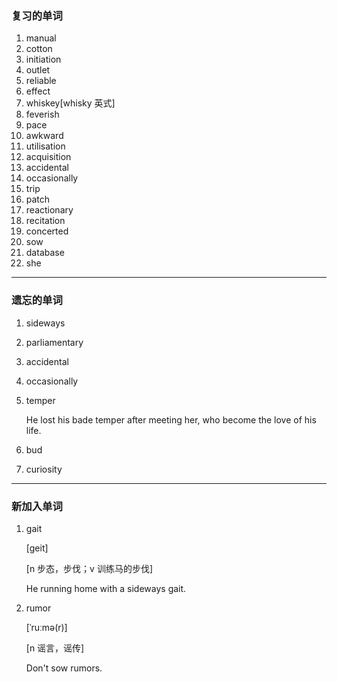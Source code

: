 ### 复习的单词

1. manual
2. cotton
3. initiation
4. outlet
5. reliable
6. effect
7. whiskey[whisky 英式]
8. feverish
9. pace
10. awkward
11. utilisation
12. acquisition
13. accidental
14. occasionally
15. trip
16. patch
17. reactionary
18. recitation
19. concerted
20. sow
21. database
22. she

------



### 遗忘的单词

1. sideways

2. parliamentary

3. accidental

4. occasionally

5. temper

   He lost his bade temper after meeting her, who become the love of his life.

6. bud

7. curiosity

------



### 新加入单词

1. gait

   [geit]

   [n 步态，步伐；v 训练马的步伐]

   He running home with a sideways gait.

2. rumor

   [ˈruːmə(r)]

   [n 谣言，谣传]

   Don't sow rumors.